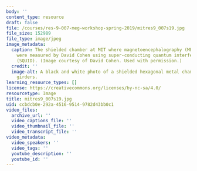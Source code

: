 ```yaml
---
body: ''
content_type: resource
draft: false
file: /courses/res-9-007-meg-workshop-spring-2019/mitres9_007s19.jpg
file_size: 152989
file_type: image/jpeg
image_metadata:
  caption: The shielded chamber at MIT where magnetoencephalography (MEG) signals
    were measured by David Cohen using super-conducting quantum interference devices
    (SQUID). (Image courtesy of David Cohen. Used with permission.)
  credit: ''
  image-alt: A black and white photo of a shielded hexagonal metal chamber atop metal
    girders.
learning_resource_types: []
license: https://creativecommons.org/licenses/by-nc-sa/4.0/
resourcetype: Image
title: mitres9_007s19.jpg
uid: ccbdcb0e-292a-4516-9514-9782d43bb0c1
video_files:
  archive_url: ''
  video_captions_file: ''
  video_thumbnail_file: ''
  video_transcript_file: ''
video_metadata:
  video_speakers: ''
  video_tags: ''
  youtube_description: ''
  youtube_id: ''
---
```

